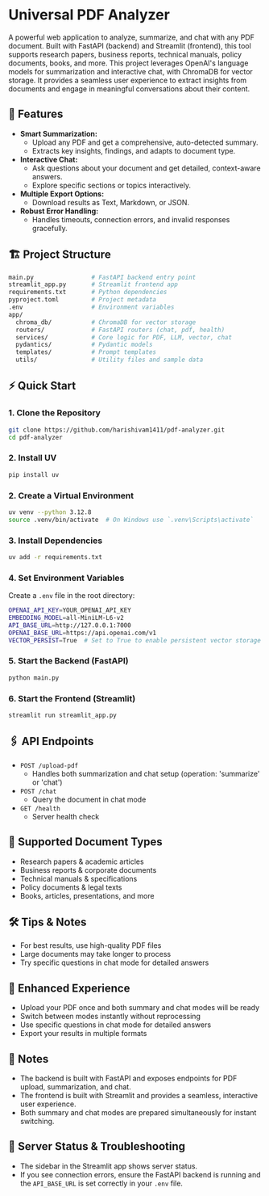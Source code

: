 # Universal PDF Analyzer

A powerful web application to analyze, summarize, and chat with any PDF document. Built with FastAPI (backend) and Streamlit (frontend), this tool supports research papers, business reports, technical manuals, policy documents, books, and more. This project leverages OpenAI's language models for summarization and interactive chat, with ChromaDB for vector storage. It provides a seamless user experience to extract insights from documents and engage in meaningful conversations about their content.

## 🚀 Features

- **Smart Summarization:**
  - Upload any PDF and get a comprehensive, auto-detected summary.
  - Extracts key insights, findings, and adapts to document type.
- **Interactive Chat:**
  - Ask questions about your document and get detailed, context-aware answers.
  - Explore specific sections or topics interactively.
- **Multiple Export Options:**
  - Download results as Text, Markdown, or JSON.
- **Robust Error Handling:**
  - Handles timeouts, connection errors, and invalid responses gracefully.

## 🏗️ Project Structure

```bash
main.py                # FastAPI backend entry point
streamlit_app.py       # Streamlit frontend app
requirements.txt       # Python dependencies
pyproject.toml         # Project metadata
.env                   # Environment variables
app/
  chroma_db/           # ChromaDB for vector storage
  routers/             # FastAPI routers (chat, pdf, health)
  services/            # Core logic for PDF, LLM, vector, chat
  pydantics/           # Pydantic models
  templates/           # Prompt templates
  utils/               # Utility files and sample data
```

## ⚡ Quick Start

### 1. Clone the Repository

```bash
git clone https://github.com/harishivam1411/pdf-analyzer.git
cd pdf-analyzer
```

### 2. Install UV

```bash
pip install uv
```

### 2. Create a Virtual Environment

```bash
uv venv --python 3.12.8
source .venv/bin/activate  # On Windows use `.venv\Scripts\activate`
```

### 3. Install Dependencies

```bash
uv add -r requirements.txt
```

### 4. Set Environment Variables

Create a `.env` file in the root directory:

```bash
OPENAI_API_KEY=YOUR_OPENAI_API_KEY
EMBEDDING_MODEL=all-MiniLM-L6-v2
API_BASE_URL=http://127.0.0.1:7000
OPENAI_BASE_URL=https://api.openai.com/v1
VECTOR_PERSIST=True  # Set to True to enable persistent vector storage with ChromaDB, or False to use in-memory storage
```

### 5. Start the Backend (FastAPI)

```bash
python main.py
```

### 6. Start the Frontend (Streamlit)

```bash
streamlit run streamlit_app.py
```

## 🖇️ API Endpoints

- `POST /upload-pdf`
  - Handles both summarization and chat setup (operation: 'summarize' or 'chat')
- `POST /chat`
  - Query the document in chat mode
- `GET /health`
  - Server health check

## 📄 Supported Document Types

- Research papers & academic articles
- Business reports & corporate documents
- Technical manuals & specifications
- Policy documents & legal texts
- Books, articles, presentations, and more

## 🛠️ Tips & Notes

- For best results, use high-quality PDF files
- Large documents may take longer to process
- Try specific questions in chat mode for detailed answers

## 🌟 Enhanced Experience

- Upload your PDF once and both summary and chat modes will be ready
- Switch between modes instantly without reprocessing
- Use specific questions in chat mode for detailed answers
- Export your results in multiple formats

## 📝 Notes

- The backend is built with FastAPI and exposes endpoints for PDF upload, summarization, and chat.
- The frontend is built with Streamlit and provides a seamless, interactive user experience.
- Both summary and chat modes are prepared simultaneously for instant switching.

## 🔧 Server Status & Troubleshooting

- The sidebar in the Streamlit app shows server status.
- If you see connection errors, ensure the FastAPI backend is running and the `API_BASE_URL` is set correctly in your `.env` file.
